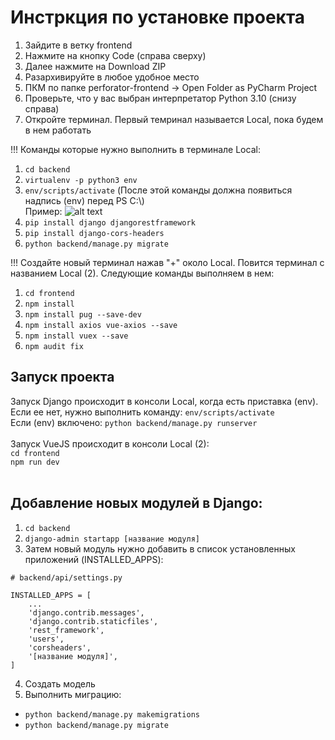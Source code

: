 # Инстркция по установке проекта #
1. Зайдите в ветку frontend
2. Нажмите на кнопку Code (справа сверху)
3. Далее нажмите на Download ZIP
4. Разархивируйте в любое удобное место
5. ПКМ по папке perforator-frontend &#8594; Open Folder as PyCharm Project
6. Проверьте, что у вас выбран интерпретатор Python 3.10 (снизу справа)
7. Откройте терминал. Первый темринал называется Local, пока будем в нем работать

!!! Команды которые нужно выполнить в терминале Local:
1. ```cd backend```
2. ```virtualenv -p python3 env```
3. ```env/scripts/activate```
(После этой команды должна появиться надпись (env) перед PS C:\\)<br>
Пример: ![alt text](https://i.ibb.co/FnkJm7M/Screenshot-1.png)
4. ```pip install django djangorestframework```
5. ```pip install django-cors-headers```
6. ```python backend/manage.py migrate```

!!! Создайте новый терминал нажав "+" около Local. Повится терминал с названием Local (2). Следующие команды выполняем в нем:
1. ```cd frontend```
2. ```npm install```
3. ```npm install pug --save-dev```
4. ```npm install axios vue-axios --save```
5. ```npm install vuex --save```
6. ```npm audit fix```
## Запуск проекта ##
Запуск Django происходит в консоли Local, когда есть приставка (env). Если ее нет, нужно выполнить команду:
```env/scripts/activate```
<br>
Если (env) включено:
```python backend/manage.py runserver```
<br><br>
Запуск VueJS происходит в консоли Local (2): <br>
```cd frontend``` <br>
```npm run dev```
<br><br>
## Добавление новых модулей в Django: ##
1. ```cd backend```
2. ```django-admin startapp [название модуля]```
3. Затем новый модуль нужно добавить в список установленных приложений (INSTALLED_APPS):
```
# backend/api/settings.py

INSTALLED_APPS = [
    ...
    'django.contrib.messages',
    'django.contrib.staticfiles',
    'rest_framework',
    'users',
    'corsheaders',
    '[название модуля]',
]
```
4. Создать модель
5. Выполнить миграцию:
* ```python backend/manage.py makemigrations```
* ```python backend/manage.py migrate```